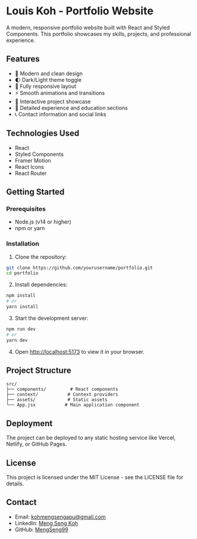 # Louis Koh - Portfolio Website

A modern, responsive portfolio website built with React and Styled Components. This portfolio showcases my skills, projects, and professional experience.

## Features

- 🎨 Modern and clean design
- 🌓 Dark/Light theme toggle
- 📱 Fully responsive layout
- ⚡ Smooth animations and transitions
- 🎯 Interactive project showcase
- 📝 Detailed experience and education sections
- 📞 Contact information and social links

## Technologies Used

- React
- Styled Components
- Framer Motion
- React Icons
- React Router

## Getting Started

### Prerequisites

- Node.js (v14 or higher)
- npm or yarn

### Installation

1. Clone the repository:
```bash
git clone https://github.com/yourusername/portfolio.git
cd portfolio
```

2. Install dependencies:
```bash
npm install
# or
yarn install
```

3. Start the development server:
```bash
npm run dev
# or
yarn dev
```

4. Open [http://localhost:5173](http://localhost:5173) to view it in your browser.

## Project Structure

```
src/
├── components/         # React components
├── context/           # Context providers
├── assets/            # Static assets
└── App.jsx           # Main application component
```

## Deployment

The project can be deployed to any static hosting service like Vercel, Netlify, or GitHub Pages.

## License

This project is licensed under the MIT License - see the LICENSE file for details.

## Contact

- Email: kohmengsengapu@gmail.com
- LinkedIn: [Meng Seng Koh](https://www.linkedin.com/in/meng-seng-koh-4043a628a/)
- GitHub: [MengSeng99](https://github.com/MengSeng99)
